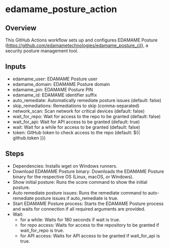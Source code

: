 # edamame_posture_action

## Overview
This GitHub Actions workflow sets up and configures EDAMAME Posture (https://github.com/edamametechnologies/edamame_posture_cli), a security posture management tool.

## Inputs
- edamame_user: EDAMAME Posture user
- edamame_domain: EDAMAME Posture domain
- edamame_pin: EDAMAME Posture PIN
- edamame_id: EDAMAME identifier suffix
- auto_remediate: Automatically remediate posture issues (default: false)
- skip_remediations: Remediations to skip (comma-separated)
- network_scan: Scan network for critical devices (default: false)
- wait_for_repo: Wait for access to the repo to be granted (default: false)
- wait_for_api: Wait for API access to be granted (default: true)
- wait: Wait for a while for access to be granted (default: false)
- token: GitHub token to check access to the repo (default: ${{ github.token }})

## Steps
- Dependencies: Installs wget on Windows runners.
- Download EDAMAME Posture binary: Downloads the EDAMAME Posture binary for the respective OS (Linux, macOS, or Windows).
- Show initial posture: Runs the score command to show the initial posture.
- Auto remediate posture issues: Runs the remediate command to auto-remediate posture issues if auto_remediate is true.
- Start EDAMAME Posture process: Starts the EDAMAME Posture process and waits for connection if all required arguments are provided.
- Wait:
  - for a while: Waits for 180 seconds if wait is true. 
  - for repo access: Waits for access to the repository to be granted if wait_for_repo is true. 
  - for API access: Waits for API access to be granted if wait_for_api is true.